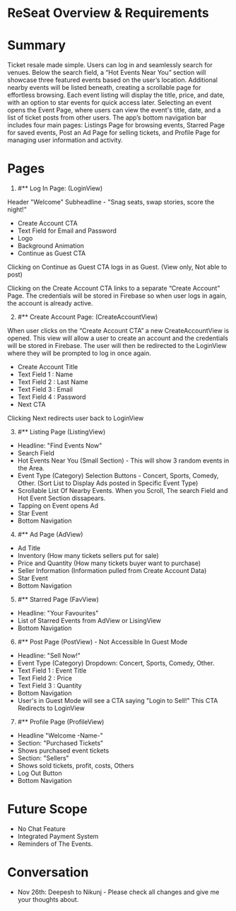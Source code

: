 # ReSeat Overview & Requirements

# Summary 

Ticket resale made simple. Users can log in and seamlessly search for venues. Below the search field, a “Hot Events Near You” section will showcase three featured events based on the
user’s location. Additional nearby events will be listed beneath, creating a scrollable page for effortless browsing. Each event listing will display the title, price, and date, with an
option to star events for quick access later. Selecting an event opens the Event Page, where users can view the event's title, date, and a list of ticket posts from other users. The
app’s bottom navigation bar includes four main pages: Listings Page for browsing events, Starred Page for saved events, Post an Ad Page for selling tickets, and Profile Page for
managing user information and activity. 

# Pages

1. #** Log In Page: (LoginView)

Header "Welcome" 
Subheadline - "Snag seats, swap stories, score the night!"

- Create Account CTA
- Text Field for Email and Password 
- Logo
- Background Animation 
- Continue as Guest CTA

Clicking on Continue as Guest CTA logs in as Guest. (View only, Not able to post)

Clicking on the Create Account CTA links to a separate “Create Account” Page. The credentials will be stored in Firebase so when user logs in again, the account is already active. 

2. #** Create Account Page: (CreateAccountView)

When user clicks on the “Create Account CTA” a new CreateAccountView is opened. This view will allow a user to create an account and the credentials will be stored in Firebase. The user
will then be redirected to the LoginView where they will be prompted to log in once again. 

- Create Account Title
- Text Field 1 : Name 
- Text Field 2 : Last Name
- Text Field 3 : Email
- Text Field 4 : Password   
- Next CTA

Clicking Next redirects user back to LoginView

3. #** Listing Page (ListingView)

- Headline: "Find Events Now"
- Search Field 
- Hot Events Near You (Small Section) -  This will show 3 random events in the Area.
- Event Type (Category) Selection Buttons - Concert, Sports, Comedy, Other. (Sort List to Display Ads posted in Specific Event Type)
- Scrollable List Of Nearby Events. When you Scroll, The search Field and Hot Event Section dissapears. 
- Tapping on Event opens Ad 
- Star Event 
- Bottom Navigation

4. #** Ad Page (AdView)

- Ad Title
- Inventory (How many tickets sellers put for sale)
- Price and Quantity (How many tickets buyer want to purchase)
- Seller Information (Information pulled from Create Account Data)
- Star Event
- Bottom Navigation

5. #** Starred Page (FavView)

- Headline: "Your Favourites"
- List of Starred Events from AdView or LisingView
- Bottom Navigation

6. #** Post Page (PostView) - Not Accessible In Guest Mode

- Headline: "Sell Now!"
- Event Type (Category) Dropdown: Concert, Sports, Comedy, Other. 
- Text Field 1 : Event Title 
- Text Field 2 : Price
- Text Field 3 : Quantity
- Bottom Navigation
- User's in Guest Mode will see a CTA saying "Login to Sell!" This CTA Redirects to LoginView

7. #** Profile Page (ProfileView)

- Headline "Welcome -Name-"
- Section: "Purchased Tickets"
- Shows purchased event tickets
- Section: "Sellers"
- Shows sold tickets, profit, costs, Others
- Log Out Button
- Bottom Navigation


# Future Scope 

- No Chat Feature
- Integrated Payment System
- Reminders of The Events.

# Conversation 

- Nov 26th:
Deepesh to Nikunj - Please check all changes and give me your thoughts about.
